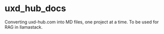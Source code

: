 # uxd_hub_docs
Converting uxd-hub.com into MD files, one project at a time. To be used for RAG in llamastack.

